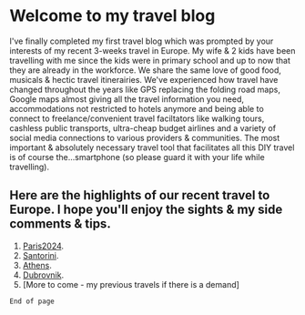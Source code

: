 

# Welcome to my travel blog

I've finally completed my first travel blog which was prompted by your interests of my recent 3-weeks travel in Europe. My wife & 2 kids have been travelling with me since the kids were in primary school and up to now that they are already in the workforce. We share the same love of good food, musicals & hectic travel itinerairies. We've experienced how travel have changed throughout the years like GPS replacing the folding road maps, Google maps almost giving all the travel information you need, accommodations not restricted to hotels anymore and being able to connect to freelance/convenient travel faciltators like walking tours, cashless public transports, ultra-cheap budget airlines and a variety of social media connections to various providers & communities. The most important & absolutely necessary travel tool that facilitates all this DIY travel is of course the...smartphone (so please guard it with your life while travelling).  

## Here are the highlights of our recent travel to Europe. I hope you'll enjoy the sights & my side comments & tips.


1. [Paris2024](./Paris2024.md).
2. [Santorini](./santorini.md).
3. [Athens](./athens.md).
4. [Dubrovnik](./dubrovnik.md).
5. [More to come - my previous travels if there is a demand]


```
End of page
```
